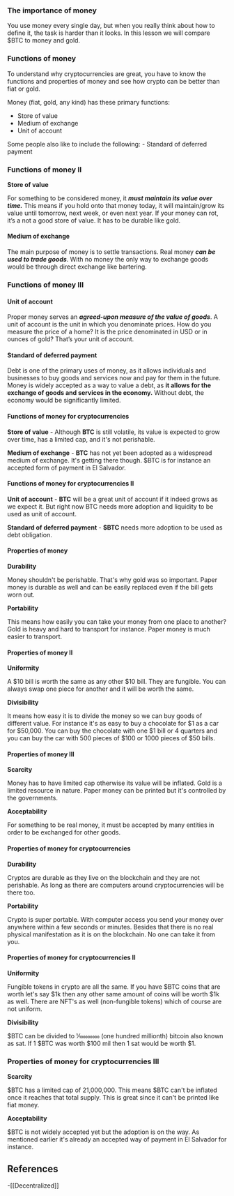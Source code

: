 

### **The importance of money**

You use money every single day, but when you really think about how to define it, the task is harder than it looks. In this lesson we will compare $BTC to money and gold.

### **Functions of money**

To understand why cryptocurrencies are great, you have to know the functions and properties of money and see how crypto can be better than fiat or gold. 

Money (fiat, gold, any kind) has these primary functions: 

- Store of value 
- Medium of exchange 
- Unit of account 

Some people also like to include the following: - Standard of deferred payment

### **Functions of money II**

**Store of value** 

For something to be considered money, it _**must maintain its value over time.**_ This means if you hold onto that money today, it will maintain/grow its value until tomorrow, next week, or even next year. If your money can rot, it’s a not a good store of value. It has to be durable like gold. 

#### **Medium of exchange**

The main purpose of money is to settle transactions. Real money _**can be used to trade goods**_. With no money the only way to exchange goods would be through direct exchange like bartering.

### **Functions of money III**

#### **Unit of account** 

Proper money serves an _**agreed-upon measure of the value of goods**_. A unit of account is the unit in which you denominate prices. How do you measure the price of a home? It is the price denominated in USD or in ounces of gold? That’s your unit of account. 

#### **Standard of deferred payment** 

Debt is one of the primary uses of money, as it allows individuals and businesses to buy goods and services now and pay for them in the future. Money is widely accepted as a way to value a debt, as **it allows for the exchange of goods and services in the economy.** Without debt, the economy would be significantly limited.

#### **Functions of money for cryptocurrencies**

**Store of value** - Although **BTC** is still volatile, its value is expected to grow over time, has a limited cap, and it's not perishable. 

**Medium of exchange** - **BTC** has not yet been adopted as a widespread medium of exchange. It's getting there though. $BTC is for instance an accepted form of payment in El Salvador.

#### **Functions of money for cryptocurrencies II**

**Unit of account** - **BTC** will be a great unit of account if it indeed grows as we expect it. But right now BTC needs more adoption and liquidity to be used as unit of account.

**Standard of deferred payment** - **$BTC** needs more adoption to be used as debt obligation.


#### **Properties of money**

**Durability**

Money shouldn't be perishable. That's why gold was so important. Paper money is durable as well and can be easily replaced even if the bill gets worn out. 

**Portability** 

This means how easily you can take your money from one place to another? Gold is heavy and hard to transport for instance. Paper money is much easier to transport.


#### **Properties of money II**

**Uniformity** 

A $10 bill is worth the same as any other $10 bill. They are fungible. You can always swap one piece for another and it will be worth the same.

**Divisibility**

It means how easy it is to divide the money so we can buy goods of different value. For instance it's as easy to buy a chocolate for $1 as a car for $50,000. You can buy the chocolate with one $1 bill or 4 quarters and you can buy the car with 500 pieces of $100 or 1000 pieces of $50 bills.


#### **Properties of money III**

**Scarcity**

Money has to have limited cap otherwise its value will be inflated. Gold is a limited resource in nature. Paper money can be printed but it's controlled by the governments. 

**Acceptability** 

For something to be real money, it must be accepted by many entities in order to be exchanged for other goods.


#### **Properties of money for cryptocurrencies**

**Durability** 

Cryptos are durable as they live on the blockchain and they are not perishable. As long as there are computers around cryptocurrencies will be there too. 

**Portability** 

Crypto is super portable. With computer access you send your money over anywhere within a few seconds or minutes. Besides that there is no real physical manifestation as it is on the blockchain. No one can take it from you.



#### **Properties of money for cryptocurrencies II**

**Uniformity** 

Fungible tokens in crypto are all the same. If you have $BTC coins that are worth let's say $1k then any other same amount of coins will be worth $1k as well. There are NFT's as well (non-fungible tokens) which of course are not uniform. 

**Divisibility** 

$BTC can be divided to 1⁄100000000 (one hundred millionth) bitcoin also known as sat. If 1 $BTC was worth $100 mil then 1 sat would be worth $1.



### **Properties of money for cryptocurrencies III**

**Scarcity** 

$BTC has a limited cap of 21,000,000. This means $BTC can't be inflated once it reaches that total supply. This is great since it can't be printed like fiat money.

**Acceptability**

$BTC is not widely accepted yet but the adoption is on the way. As mentioned earlier it's already an accepted way of payment in El Salvador for instance.
## References
<!-- Links to pages not referenced in the content -->
-[[Decentralized]]
